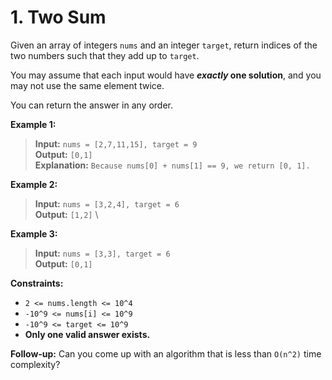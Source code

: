 # 1. Two Sum

Given an array of integers `nums` and an integer `target`, return indices of the two numbers such that they add up to `target`.

You may assume that each input would have ***exactly* one solution**, and you may not use the same element twice.

You can return the answer in any order.

**Example 1:**

>**Input:** `nums = [2,7,11,15], target = 9` \
**Output:** `[0,1]` \
**Explanation:** `Because nums[0] + nums[1] == 9, we return [0, 1].`

**Example 2:**

>**Input:** `nums = [3,2,4], target = 6` \
**Output:** `[1,2]` \

**Example 3:**

>**Input:** `nums = [3,3], target = 6` \
**Output:** `[0,1]`

**Constraints:**

- `2 <= nums.length <= 10^4`
- `-10^9 <= nums[i] <= 10^9`
- `-10^9 <= target <= 10^9`
- **Only one valid answer exists.**

**Follow-up:** Can you come up with an algorithm that is less than `O(n^2)` time complexity?

